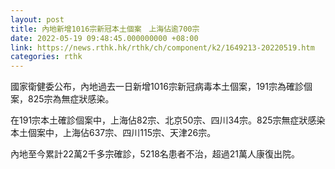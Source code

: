 ```yaml
---
layout: post
title: 內地新增1016宗新冠本土個案　上海佔逾700宗
date: 2022-05-19 09:48:45.000000000 +08:00
link: https://news.rthk.hk/rthk/ch/component/k2/1649213-20220519.htm
categories: rthk
---
```


國家衛健委公布，內地過去一日新增1016宗新冠病毒本土個案，191宗為確診個案，825宗為無症狀感染。

在191宗本土確診個案中，上海佔82宗、北京50宗、四川34宗。825宗無症狀感染本土個案中，上海佔637宗、四川115宗、天津26宗。

內地至今累計22萬2千多宗確診，5218名患者不治，超過21萬人康復出院。
